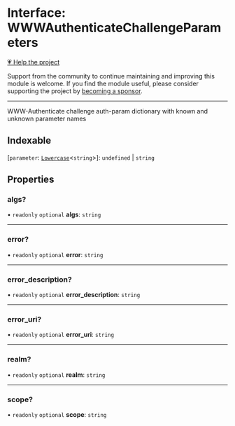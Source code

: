 # Interface: WWWAuthenticateChallengeParameters

[💗 Help the project](https://github.com/sponsors/panva)

Support from the community to continue maintaining and improving this module is welcome. If you find the module useful, please consider supporting the project by [becoming a sponsor](https://github.com/sponsors/panva).

***

WWW-Authenticate challenge auth-param dictionary with known and unknown parameter names

## Indexable

\[`parameter`: [`Lowercase`](https://www.typescriptlang.org/docs/handbook/2/template-literal-types.html#lowercasestringtype)\<`string`\>\]: `undefined` \| `string`

## Properties

### algs?

• `readonly` `optional` **algs**: `string`

***

### error?

• `readonly` `optional` **error**: `string`

***

### error\_description?

• `readonly` `optional` **error\_description**: `string`

***

### error\_uri?

• `readonly` `optional` **error\_uri**: `string`

***

### realm?

• `readonly` `optional` **realm**: `string`

***

### scope?

• `readonly` `optional` **scope**: `string`
